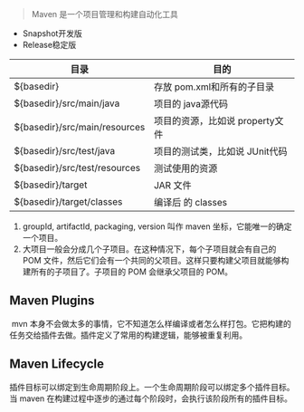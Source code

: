 > Maven 是一个项目管理和构建自动化工具

- Snapshot开发版
- Release稳定版 

| **目录**                                                | **目的**                        |
| ------------------------------------------------------- | ------------------------------- |
| ${basedir}                                              | 存放 pom.xml和所有的子目录      |
| ${basedir}/src/main/java                                | 项目的 java源代码               |
| ${basedir}/src/main/resources                           | 项目的资源，比如说 property文件 |
| ${basedir}/src/test/java                                | 项目的测试类，比如说 JUnit代码  |
| ${basedir}/src/test/resources  | 测试使用的资源                  |
| ${basedir}/target                                       | JAR 文件                        |
| ${basedir}/target/classes                                                        | 编译后 的 classes               |

1. groupId, artifactId, packaging, version 叫作 maven 坐标，它能唯一的确定一个项目。
2. 大项目一般会分成几个子项目。在这种情况下，每个子项目就会有自己的 POM 文件，然后它们会有一个共同的父项目。这样只要构建父项目就能够构建所有的子项目了。子项目的 POM 会继承父项目的 POM。

## Maven Plugins

​     mvn 本身不会做太多的事情，它不知道怎么样编译或者怎么样打包。它把构建的任务交给插件去做。插件定义了常用的构建逻辑，能够被重复利用。

## Maven Lifecycle

​     插件目标可以绑定到生命周期阶段上。一个生命周期阶段可以绑定多个插件目标。当 maven 在构建过程中逐步的通过每个阶段时，会执行该阶段所有的插件目标。